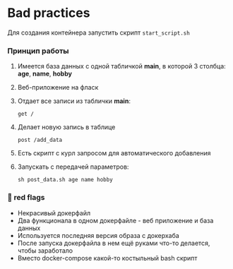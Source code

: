 # Bad practices

Для создания контейнера запустить скрипт `start_script.sh`

### Принцип работы

1. Имеется база данных с одной табличкой **main**, в которой 3 столбца: **age**, **name**, **hobby**

2. Веб-приложение на фласк

3. Отдает все записи из таблички **main**:

	`get /`

4. Делает новую запись в таблице

	`post /add_data`

5. Есть скрипт с курл запросом для автоматического добавления

6. Запускать с передачей параметров:

	`sh post_data.sh age name hobby`

### 🚩 red flags
- Некрасивый докерфайл
- Два функционала в одном докерфайле - веб приложение и база данных
- Используется последняя версия образа с докерхаба
- После запуска докерфайла в нем ещё руками что-то делается, чтобы заработало
- Вместо docker-compose какой-то костыльный bash скрипт

